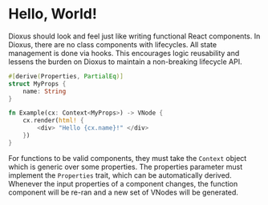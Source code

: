 # Hello, World!

Dioxus should look and feel just like writing functional React components. In Dioxus, there are no class components with lifecycles. All state management is done via hooks. This encourages logic reusability and lessens the burden on Dioxus to maintain a non-breaking lifecycle API.

```rust
#[derive(Properties, PartialEq)]
struct MyProps {
    name: String
}

fn Example(cx: Context<MyProps>) -> VNode {
    cx.render(html! {
        <div> "Hello {cx.name}!" </div>
    })
}
```

For functions to be valid components, they must take the `Context` object which is generic over some properties. The properties parameter must implement the `Properties` trait, which can be automatically derived. Whenever the input properties of a component changes, the function component will be re-ran and a new set of VNodes will be generated.
